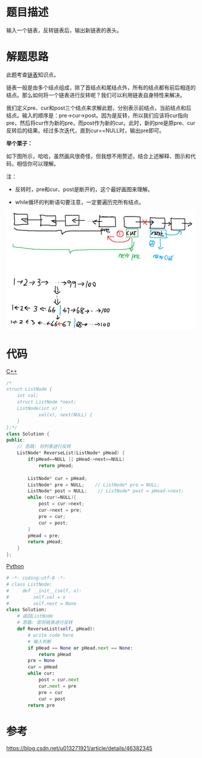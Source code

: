 # 题目描述

输入一个链表，反转链表后，输出新链表的表头。

# 解题思路

此题考查[链表](code/Coding%20Interviews/05_PrintListInReversedOrder/Linkedlist.md)知识点。

链表一般是由多个结点组成，除了首结点和尾结点外，所有的结点都有前后相连的结点。那么如何将一个链表进行反转呢？我们可以利用链表自身特性来解决。

我们定义pre、cur和post三个结点来求解此题，分别表示前结点，当前结点和后结点。输入的顺序是：pre->cur->post。因为是反转，所以我们应该将cur指向pre，然后将cur作为新的pre，而post作为新的cur。此时，新的pre是原pre、cur反转后的结果。经过多次迭代，直到cur==NULL时，输出pre即可。

**举个栗子：**

如下图所示，哈哈，虽然画风很奇怪，但我想不用赘述，结合上述解释、图示和代码，相信你可以理解。

注：

- 反转时，pre和cur、post是断开的，这个最好画图来理解。


- while循环的判断语句要注意，一定要遍历完所有结点。

![](ReverseList.png)



# 代码

[C++](KthNodeFromEnd.cpp)

```c++
/*
struct ListNode {
	int val;
	struct ListNode *next;
	ListNode(int x) :
			val(x), next(NULL) {
	}
};*/
class Solution {
public:
    // 思路: 将列表进行反转
    ListNode* ReverseList(ListNode* pHead) {
        if(pHead==NULL || pHead->next==NULL)
            return pHead;

        ListNode* cur = pHead;
        ListNode* pre = NULL;    // ListNode* pre = NULL;
        ListNode* post = NULL;    // ListNode* post = pHead->next;
        while (cur!=NULL){
            post = cur->next;
            cur->next = pre;
            pre = cur;
            cur = post;
        }
        pHead = pre;
        return pHead;
    }
};
```

[Python](KthNodeFromEnd.py)

```python
# -*- coding:utf-8 -*-
# class ListNode:
#     def __init__(self, x):
#         self.val = x
#         self.next = None
class Solution:
    # 返回ListNode
    # 思路: 即将链表进行反转
    def ReverseList(self, pHead):
        # write code here
        # 输入判断
        if pHead == None or pHead.next == None:
            return pHead
        pre = None
        cur = pHead
        while cur:
            post = cur.next
            cur.next = pre
            pre = cur
            cur = post
        return pre
```

# 参考

https://blog.csdn.net/u013271921/article/details/46382345
